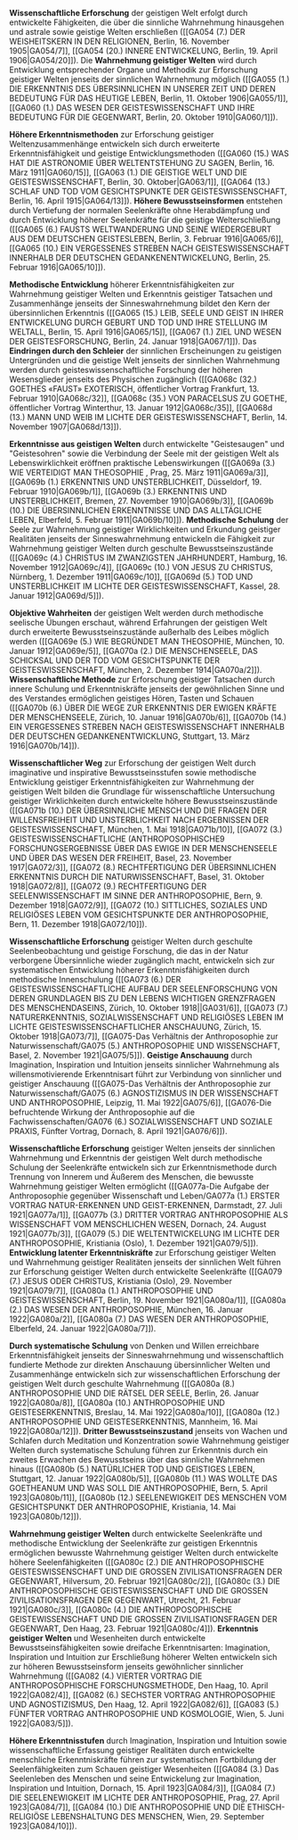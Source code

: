 
**Wissenschaftliche Erforschung** der geistigen Welt erfolgt durch entwickelte Fähigkeiten, die über die sinnliche Wahrnehmung hinausgehen und astrale sowie geistige Welten erschließen ([[GA054 (7.) DER WEISHEITSKERN IN DEN RELIGIONEN, Berlin, 16. November 1905|GA054/7]], [[GA054 (20.) INNERE ENTWICKELUNG, Berlin, 19. April 1906|GA054/20]]). Die **Wahrnehmung geistiger Welten** wird durch Entwicklung entsprechender Organe und Methodik zur Erforschung geistiger Welten jenseits der sinnlichen Wahrnehmung möglich ([[GA055 (1.) DIE ERKENNTNIS DES ÜBERSINNLICHEN IN UNSERER ZEIT UND DEREN BEDEUTUNG FÜR DAS HEUTIGE LEBEN, Berlin, 11. Oktober 1906|GA055/1]], [[GA060 (1.) DAS WESEN DER GEISTESWISSENSCHAFT UND IHRE BEDEUTUNG FÜR DIE GEGENWART, Berlin, 20. Oktober 1910|GA060/1]]).

**Höhere Erkenntnismethoden** zur Erforschung geistiger Weltenzusammenhänge entwickeln sich durch erweiterte Erkenntnisfähigkeit und geistige Entwicklungsmethoden ([[GA060 (15.) WAS HAT DIE ASTRONOMIE ÜBER WELTENTSTEHUNG ZU SAGEN, Berlin, 16. März 1911|GA060/15]], [[GA063 (1.) DIE GEISTIGE WELT UND DIE GEISTESWISSENSCHAFT, Berlin, 30. Oktober|GA063/1]], [[GA064 (13.) SCHLAF UND TOD VOM GESICHTSPUNKTE DER GEISTESWISSENSCHAFT, Berlin, 16. April 1915|GA064/13]]). **Höhere Bewusstseinsformen** entstehen durch Vertiefung der normalen Seelenkräfte ohne Herabdämpfung und durch Entwicklung höherer Seelenkräfte für die geistige Welterschließung ([[GA065 (6.) FAUSTS WELTWANDERUNG UND SEINE WIEDERGEBURT AUS DEM DEUTSCHEN GEISTESLEBEN, Berlin, 3. Februar 1916|GA065/6]], [[GA065 (10.) EIN VERGESSENES STREBEN NACH GEISTESWISSENSCHAFT INNERHALB DER DEUTSCHEN GEDANKENENTWICKELUNG, Berlin, 25. Februar 1916|GA065/10]]).

**Methodische Entwicklung** höherer Erkenntnisfähigkeiten zur Wahrnehmung geistiger Welten und Erkenntnis geistiger Tatsachen und Zusammenhänge jenseits der Sinneswahrnehmung bildet den Kern der übersinnlichen Erkenntnis ([[GA065 (15.) LEIB, SEELE UND GEIST IN IHRER ENTWICKELUNG DURCH GEBURT UND TOD UND IHRE STELLUNG IM WELTALL, Berlin, 15. April 1916|GA065/15]], [[GA067 (1.) ZIEL UND WESEN DER GEISTESFORSCHUNG, Berlin, 24. Januar 1918|GA067/1]]). Das **Eindringen durch den Schleier** der sinnlichen Erscheinungen zu geistigen Untergründen und die geistige Welt jenseits der sinnlichen Wahrnehmung werden durch geisteswissenschaftliche Forschung der höheren Wesensglieder jenseits des Physischen zugänglich ([[GA068c (32.) GOETHES «FAUST» EXOTERISCH, öffentlicher Vortrag Frankfurt, 13. Februar 1910|GA068c/32]], [[GA068c (35.) VON PARACELSUS ZU GOETHE, öffentlicher Vortrag Winterthur, 13. Januar 1912|GA068c/35]], [[GA068d (13.) MANN UND WEIB IM LICHTE DER GEISTESWISSENSCHAFT, Berlin, 14. November 1907|GA068d/13]]).

**Erkenntnisse aus geistigen Welten** durch entwickelte "Geistesaugen" und "Geistesohren" sowie die Verbindung der Seele mit der geistigen Welt als Lebenswirklichkeit eröffnen praktische Lebenswirkungen ([[GA069a (3.) WIE VERTEIDIGT MAN THEOSOPHIE , Prag, 25. März 1911|GA069a/3]], [[GA069b (1.) ERKENNTNIS UND UNSTERBLICHKEIT, Düsseldorf, 19. Februar 1910|GA069b/1]], [[GA069b (3.) ERKENNTNIS UND UNSTERBLICHKEIT, Bremen, 27. November 1910|GA069b/3]], [[GA069b (10.) DIE ÜBERSINNLICHEN ERKENNTNISSE UND DAS ALLTÄGLICHE LEBEN, Elberfeld, 5. Februar 1911|GA069b/10]]). **Methodische Schulung** der Seele zur Wahrnehmung geistiger Wirklichkeiten und Erkundung geistiger Realitäten jenseits der Sinneswahrnehmung entwickeln die Fähigkeit zur Wahrnehmung geistiger Welten durch geschulte Bewusstseinszustände ([[GA069c (4.) CHRISTUS IM ZWANZIGSTEN JAHRHUNDERT, Hamburg, 16. November 1912|GA069c/4]], [[GA069c (10.) VON JESUS ZU CHRISTUS, Nürnberg, 1. Dezember 1911|GA069c/10]], [[GA069d (5.) TOD UND UNSTERBLICHKEIT IM LICHTE DER GEISTESWISSENSCHAFT, Kassel, 28. Januar 1912|GA069d/5]]).

**Objektive Wahrheiten** der geistigen Welt werden durch methodische seelische Übungen erschaut, während Erfahrungen der geistigen Welt durch erweiterte Bewusstseinszustände außerhalb des Leibes möglich werden ([[GA069e (5.) WIE BEGRÜNDET MAN THEOSOPHIE, München, 10. Januar 1912|GA069e/5]], [[GA070a (2.) DIE MENSCHENSEELE, DAS SCHICKSAL UND DER TOD VOM GESICHTSPUNKTE DER GEISTESWISSENSCHAFT, München, 2. Dezember 1914|GA070a/2]]). **Wissenschaftliche Methode** zur Erforschung geistiger Tatsachen durch innere Schulung und Erkenntniskräfte jenseits der gewöhnlichen Sinne und des Verstandes ermöglichen geistiges Hören, Tasten und Schauen ([[GA070b (6.) ÜBER DIE WEGE ZUR ERKENNTNIS DER EWIGEN KRÄFTE DER MENSCHENSEELE, Zürich, 10. Januar 1916|GA070b/6]], [[GA070b (14.) EIN VERGESSENES STREBEN NACH GEISTESWISSENSCHAFT INNERHALB DER DEUTSCHEN GEDANKENENTWICKLUNG, Stuttgart, 13. März 1916|GA070b/14]]).

**Wissenschaftlicher Weg** zur Erforschung der geistigen Welt durch imaginative und inspirative Bewusstseinsstufen sowie methodische Entwicklung geistiger Erkenntnisfähigkeiten zur Wahrnehmung der geistigen Welt bilden die Grundlage für wissenschaftliche Untersuchung geistiger Wirklichkeiten durch entwickelte höhere Bewusstseinszustände ([[GA071b (10.) DER ÜBERSINNLICHE MENSCH UND DIE FRAGEN DER WILLENSFREIHEIT UND UNSTERBLICHKEIT NACH ERGEBNISSEN DER GEISTESWISSENSCHAFT, München, 1. Mai 1918|GA071b/10]], [[GA072 (3.) GEISTESWISSENSCHAFTLICHE (ANTHROPOSOPHISCHE9 FORSCHUNGSERGEBNISSE ÜBER DAS EWIGE IN DER MENSCHENSEELE UND ÜBER DAS WESEN DER FREIHEIT, Basel, 23. November 1917|GA072/3]], [[GA072 (8.) RECHTFERTIGUNG DER ÜBERSINNLICHEN ERKENNTNIS DURCH DIE NATURWISSENSCHAFT, Basel, 31. Oktober 1918|GA072/8]], [[GA072 (9.) RECHTFERTIGUNG DER SEELENWISSENSCHAFT IM SINNE DER ANTHROPOSOPHIE, Bern, 9. Dezember 1918|GA072/9]], [[GA072 (10.) SITTLICHES, SOZIALES UND RELIGIÖSES LEBEN VOM GESICHTSPUNKTE DER ANTHROPOSOPHIE, Bern, 11. Dezember 1918|GA072/10]]).

**Wissenschaftliche Erforschung** geistiger Welten durch geschulte Seelenbeobachtung und geistige Forschung, die das in der Natur verborgene Übersinnliche wieder zugänglich macht, entwickeln sich zur systematischen Entwicklung höherer Erkenntnisfähigkeiten durch methodische Innenschulung ([[GA073 (6.) DER GEISTESWISSENSCHAFTLICHE AUFBAU DER SEELENFORSCHUNG VON DEREN GRUNDLAGEN BIS ZU DEN LEBENS WICHTIGEN GRENZFRAGEN DES MENSCHENDASEINS, Zürich, 10. Oktober 1918||GA031/6]], [[GA073 (7.) NATURERKENNTNIS, SOZIALWISSENSCHAFT UND RELIGIÖSES LEBEN IM LICHTE GEISTESWISSENSCHAFTLICHER ANSCHAUUNG, Zürich, 15. Oktober 1918|GA073/7]], [[GA075-Das Verhältnis der Anthroposophie zur Naturwissenschaft/GA075 (5.) ANTHROPOSOPHIE UND WISSENSCHAFT, Basel, 2. November 1921|GA075/5]]). **Geistige Anschauung** durch Imagination, Inspiration und Intuition jenseits sinnlicher Wahrnehmung als willensmotivierende Erkenntnisart führt zur Verbindung von sinnlicher und geistiger Anschauung ([[GA075-Das Verhältnis der Anthroposophie zur Naturwissenschaft/GA075 (6.) AGNOSTIZISMUS IN DER WISSENSCHAFT UND ANTHROPOSOPHIE, Leipzig, 11. Mai 1922|GA075/6]], [[GA076-Die befruchtende Wirkung der Anthroposophie auf die Fachwissenschaften/GA076 (6.) SOZIALWISSENSCHAFT UND SOZIALE PRAXIS, Fünfter Vortrag, Dornach, 8. April 1921|GA076/6]]).

**Wissenschaftliche Erforschung** geistiger Welten jenseits der sinnlichen Wahrnehmung und Erkenntnis der geistigen Welt durch methodische Schulung der Seelenkräfte entwickeln sich zur Erkenntnismethode durch Trennung von Innerem und Äußerem des Menschen, die bewusste Wahrnehmung geistiger Welten ermöglicht ([[GA077a-Die Aufgabe der Anthroposophie gegenüber Wissenschaft und Leben/GA077a (1.) ERSTER VORTRAG NATUR-ERKENNEN UND GEIST-ERKENNEN, Darmstadt, 27. Juli 1921|GA077a/1]], [[GA077b (3.) DRITTER VORTRAG ANTHROPOSOPHIE ALS WISSENSCHAFT VOM MENSCHLICHEN WESEN, Dornach, 24. August 1921|GA077b/3]], [[GA079 (5.) DIE WELTENTWICKELUNG IM LICHTE DER ANTHROPOSOPHIE, Kristiania (Oslo), 1. Dezember 1921|GA079/5]]). **Entwicklung latenter Erkenntniskräfte** zur Erforschung geistiger Welten und Wahrnehmung geistiger Realitäten jenseits der sinnlichen Welt führen zur Erforschung geistiger Welten durch entwickelte Seelenkräfte ([[GA079 (7.) JESUS ODER CHRISTUS, Kristiania (Oslo), 29. November 1921|GA079/7]], [[GA080a (1.) ANTHROPOSOPHIE UND GEISTESWISSENSCHAFT, Berlin, 19. November 1921|GA080a/1]], [[GA080a (2.) DAS WESEN DER ANTHROPOSOPHIE, München, 16. Januar 1922|GA080a/2]], [[GA080a (7.) DAS WESEN DER ANTHROPOSOPHIE, Elberfeld, 24. Januar 1922|GA080a/7]]).

**Durch systematische Schulung** von Denken und Willen erreichbare Erkenntnisfähigkeit jenseits der Sinneswahrnehmung und wissenschaftlich fundierte Methode zur direkten Anschauung übersinnlicher Welten und Zusammenhänge entwickeln sich zur wissenschaftlichen Erforschung der geistigen Welt durch geschulte Wahrnehmung ([[GA080a (8.) ANTHROPOSOPHIE UND DIE RÄTSEL DER SEELE, Berlin, 26. Januar 1922|GA080a/8]], [[GA080a (10.) ANTHROPOSOPHIE UND GEISTESERKENNTNIS, Breslau, 14. Mai 1922|GA080a/10]], [[GA080a (12.) ANTHROPOSOPHIE UND GEISTESERKENNTNIS, Mannheim, 16. Mai 1922|GA080a/12]]). **Dritter Bewusstseinszustand** jenseits von Wachen und Schlafen durch Meditation und Konzentration sowie Wahrnehmung geistiger Welten durch systematische Schulung führen zur Erkenntnis durch ein zweites Erwachen des Bewusstseins über das sinnliche Wahrnehmen hinaus ([[GA080b (5.) NATÜRLICHER TOD UND GEISTIGES LEBEN, Stuttgart, 12. Januar 1922|GA080b/5]], [[GA080b (11.) WAS WOLLTE DAS GOETHEANUM UND WAS SOLL DIE ANTHROPOSOPHIE, Bern, 5. April 1923|GA080b/11]], [[GA080b (12.) SEELENEWIGKEIT DES MENSCHEN VOM GESICHTSPUNKT DER ANTHROPOSOPHIE, Kristiania, 14. Mai 1923|GA080b/12]]).

**Wahrnehmung geistiger Welten** durch entwickelte Seelenkräfte und methodische Entwicklung der Seelenkräfte zur geistigen Erkenntnis ermöglichen bewusste Wahrnehmung geistiger Welten durch entwickelte höhere Seelenfähigkeiten ([[GA080c (2.) DIE ANTHROPOSOPHISCHE GEISTESWISSENSCHAFT UND DIE GROSSEN ZIVILISATIONSFRAGEN DER GEGENWART, Hilversum, 20. Februar 1921|GA080c/2]], [[GA080c (3.) DIE ANTHROPOSOPHISCHE GEISTESWISSENSCHAFT UND DIE GROSSEN ZIVILISATIONSFRAGEN DER GEGENWART, Utrecht, 21. Februar 1921|GA080c/3]], [[GA080c (4.) DIE ANTHROPOSOPHISCHE GEISTEWISSENSCHAFT UND DIE GROSSEN ZIVILISATIONSFRAGEN DER GEGENWART, Den Haag, 23. Februar 1921|GA080c/4]]). **Erkenntnis geistiger Welten** und Wesenheiten durch entwickelte Bewusstseinsfähigkeiten sowie dreifache Erkenntnisarten: Imagination, Inspiration und Intuition zur Erschließung höherer Welten entwickeln sich zur höheren Bewusstseinsform jenseits gewöhnlicher sinnlicher Wahrnehmung ([[GA082 (4.) VIERTER VORTRAG DIE ANTHROPOSOPHISCHE FORSCHUNGSMETHODE, Den Haag, 10. April 1922|GA082/4]], [[GA082 (6.) SECHSTER VORTRAG ANTHROPOSOPHIE UND AGNOSTIZISMUS, Den Haag, 12. April 1922|GA082/6]], [[GA083 (5.) FÜNFTER VORTRAG ANTHROPOSOPHIE UND KOSMOLOGIE, Wien, 5. Juni 1922|GA083/5]]).

**Höhere Erkenntnisstufen** durch Imagination, Inspiration und Intuition sowie wissenschaftliche Erfassung geistiger Realitäten durch entwickelte menschliche Erkenntniskräfte führen zur systematischen Fortbildung der Seelenfähigkeiten zum Schauen geistiger Wesenheiten ([[GA084 (3.) Das Seelenleben des Menschen und seine Entwickelung zur Imagination, Inspiration und Intuition, Dornach, 15. April 1923|GA084/3]], [[GA084 (7.) DIE SEELENEWIGKEIT IM LICHTE DER ANTHROPOSOPHIE, Prag, 27. April 1923|GA084/7]], [[GA084 (10.) DIE ANTHROPOSOPHIE UND DIE ETHISCH-RELIGIÖSE LEBENSHALTUNG DES MENSCHEN, Wien, 29. September 1923|GA084/10]]).
